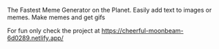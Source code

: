 The Fastest Meme Generator on the Planet. Easily add text to images or memes.
Make memes and get gifs

For fun only check the project at
 https://cheerful-moonbeam-6d0289.netlify.app/
